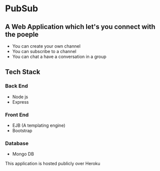 # PubSub
## A Web Application which let's you connect with the poeple
- You can create your own channel
- You can subscribe to a channel
- You can chat a have a conversation in a group
## Tech Stack
### Back End
- Node js
- Express

### Front End
- EJB (A templating engine)
- Bootstrap
### Database
- Mongo DB 

This application is hosted publicly over Heroku
